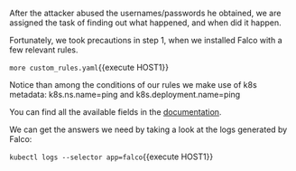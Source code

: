 After the attacker abused the usernames/passwords he obtained, we are assigned the task of finding out what happened, and when did it happen.

Fortunately, we took precautions in step 1, when we installed Falco with a few relevant rules.

`more custom_rules.yaml`{{execute HOST1}}

Notice than among the conditions of our rules we make use of k8s metadata:
k8s.ns.name=ping and k8s.deployment.name=ping

You can find all the available fields in the [documentation](https://github.com/draios/sysdig/wiki/Sysdig-User-Guide#all-supported-filters).

We can get the answers we need by taking a look at the logs generated by Falco:

`kubectl logs --selector app=falco`{{execute HOST1}}
